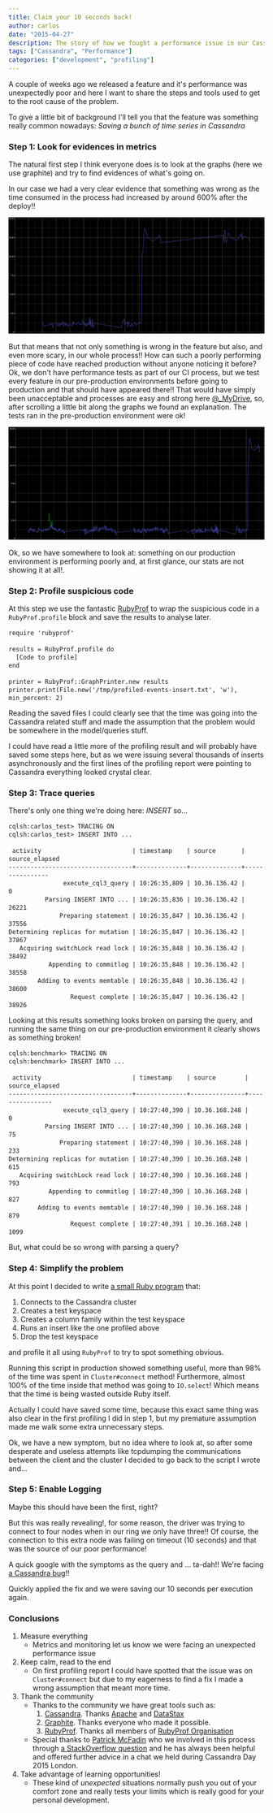 ```yaml
---
title: Claim your 10 seconds back!
author: carlos
date: "2015-04-27"
description: The story of how we fought a performance issue in our Cassandra cluster
tags: ["Cassandra", "Performance"]
categories: ["development", "profiling"]
---
```


A couple of weeks ago we released a feature and it's performance was unexpectedly poor and here I want to share the steps and tools used to get to the root cause of the problem.

To give a little bit of background I'll tell you that the feature was something really common nowadays: *Saving a bunch of time series in Cassandra*

### Step 1: Look for evidences in metrics ###

The natural first step I think everyone does is to look at the graphs (here we use graphite) and try to find evidences of what's going on.

In our case we had a very clear evidence that something was wrong as the time consumed in the process had increased by around 600% after the deploy!!

![Massive time processing increase](/assets/media/events_latency_increase.png)

But that means that not only something is wrong in the feature but also, and even more scary, in our whole process!!
How can such a poorly performing piece of code have reached production without anyone noticing it before?
Ok, we don't have performance tests as part of our CI process, but we test every feature in our pre-production environments before going
to production and that should have appeared there!!
That would have simply been unacceptable and processes are easy and strong here [@_MyDrive](https://twitter.com/_mydrive), so,
after scrolling a little bit along the graphs we found an explanation. The tests ran in the pre-production environment were ok!

![Graph showing timing taken on pre-production](/assets/media/events_latency_increase_with_labs.png)

Ok, so we have somewhere to look at: something on our production environment is performing poorly and, at first glance, our stats are not showing it at all!.

### Step 2: Profile suspicious code ###

At this step we use the fantastic [RubyProf](https://github.com/ruby-prof/ruby-prof) to wrap the suspicious code in a `RubyProf.profile` block and save the
results to analyse later.

```
require 'rubyprof'

results = RubyProf.profile do
  [Code to profile]
end

printer = RubyProf::GraphPrinter.new results
printer.print(File.new('/tmp/profiled-events-insert.txt', 'w'), min_percent: 2)
```

Reading the saved files I could clearly see that the time was going into the Cassandra related stuff
and made the assumption that the problem would be somewhere in the model/queries stuff.

I could have read a little more of the profiling result and will probably have saved some steps here, but
as we were issuing several thousands of inserts asynchronously and the first lines of the profiling report
were pointing to Cassandra everything looked crystal clear.

### Step 3: Trace queries ###

There's only one thing we're doing here: *INSERT* so...

```
cqlsh:carlos_test> TRACING ON
cqlsh:carlos_test> INSERT INTO ...

 activity                         | timestamp    | source       | source_elapsed
----------------------------------+--------------+--------------+----------------
               execute_cql3_query | 10:26:35,809 | 10.36.136.42 |              0
          Parsing INSERT INTO ... | 10:26:35,836 | 10.36.136.42 |          26221
              Preparing statement | 10:26:35,847 | 10.36.136.42 |          37556
Determining replicas for mutation | 10:26:35,847 | 10.36.136.42 |          37867
   Acquiring switchLock read lock | 10:26:35,848 | 10.36.136.42 |          38492
           Appending to commitlog | 10:26:35,848 | 10.36.136.42 |          38558
        Adding to events memtable | 10:26:35,848 | 10.36.136.42 |          38600
                 Request complete | 10:26:35,847 | 10.36.136.42 |          38926
```

Looking at this results something looks broken on parsing the query, and running the
same thing on our pre-production environment it clearly shows as something broken!

```
cqlsh:benchmark> TRACING ON
cqlsh:benchmark> INSERT INTO ...

 activity                         | timestamp    | source        | source_elapsed
----------------------------------+--------------+---------------+----------------
               execute_cql3_query | 10:27:40,390 | 10.36.168.248 |              0
          Parsing INSERT INTO ... | 10:27:40,390 | 10.36.168.248 |             75
              Preparing statement | 10:27:40,390 | 10.36.168.248 |            233
Determining replicas for mutation | 10:27:40,390 | 10.36.168.248 |            615
   Acquiring switchLock read lock | 10:27:40,390 | 10.36.168.248 |            793
           Appending to commitlog | 10:27:40,390 | 10.36.168.248 |            827
        Adding to events memtable | 10:27:40,390 | 10.36.168.248 |            879
                 Request complete | 10:27:40,391 | 10.36.168.248 |           1099
```

But, what could be so wrong with parsing a query?

### Step 4: Simplify the problem ###

At this point I decided to write [a small Ruby program](https://gist.github.com/calonso/a26da8aa23f88e59abf4) that:

1. Connects to the Cassandra cluster
2. Creates a test keyspace
3. Creates a column family within the test keyspace
4. Runs an insert like the one profiled above
5. Drop the test keyspace

and profile it all using `RubyProf` to try to spot something obvious.

Running this script in production showed something useful, more than 98% of the time was spent in `Cluster#connect` method!
Furthermore, almost 100% of the time inside that method was going to `IO.select`! Which means that the time is being wasted
outside Ruby itself.

Actually I could have saved some time, because this exact same thing was also clear in the first profiling I did in step 1,
but my premature assumption made me walk some extra unnecessary steps.

Ok, we have a new symptom, but no idea where to look at, so after some desperate and useless attempts like
tcpdumping the communications between the client and the cluster I decided to go back to the script I wrote and...

### Step 5: Enable Logging ###

Maybe this should have been the first, right?

But this was really revealing!, for some reason, the driver was trying to connect to four nodes when in our ring
we only have three!! Of course, the connection to this extra node was failing on timeout (10 seconds) and that
was the source of our poor performance!

A quick google with the symptoms as the query and ... ta-dah!! We're facing [a Cassandra bug](https://issues.apache.org/jira/browse/CASSANDRA-6053)!!

Quickly applied the fix and we were saving our 10 seconds per execution again.

### Conclusions ###

1. Measure everything
    * Metrics and monitoring let us know we were facing an unexpected performance issue
2. Keep calm, read to the end
    * On first profiling report I could have spotted that the issue was on `Cluster#connect` but due to my eagerness to find a fix I made a wrong assumption that meant more time.
3. Thank the community
    * Thanks to the community we have great tools such as:
        1. [Cassandra](http://cassandra.apache.org/). Thanks [Apache](https://www.apache.org/) and [DataStax](http://www.datastax.com/)
        2. [Graphite](http://graphite.wikidot.com/). Thanks everyone who made it possible.
        3. [RubyProf](https://github.com/ruby-prof/ruby-prof). Thanks all members of [RubyProf Organisation](https://github.com/ruby-prof)
    * Special thanks to [Patrick McFadin](https://twitter.com/patrickmcfadin) who we involved in this process through [a StackOverflow question](http://stackoverflow.com/questions/29302655) and he has always been helpful and offered further advice in a chat we held during Cassandra Day 2015 London.
4. Take advantage of learning opportunities!
    * These kind of *unexpected* situations normally push you out of your comfort zone and really tests your limits which is really good for your personal development.
